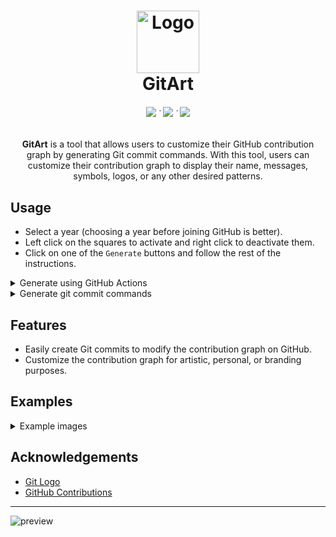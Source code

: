 <h1 align="center">
	<img src="/public/assets/logo.svg" alt="Logo" width="100" height="100">
  <br/>
	GitArt
</h1>

<h6 align="center">
	<a href="https://sameemul-haque.github.io/GitArt/"><img src="https://img.shields.io/badge/website-238636?style=for-the-badge"/></a>
	˙
	<a href="https://buymeacoffee.com/sameemul_haque"><img src="https://img.shields.io/badge/Buy_me_a_coffee-FFDD00?style=for-the-badge&logo=buymeacoffee&logoColor=1B1B1B"/></a>
 	˙
 	<a href="#usage"><img src="https://img.shields.io/badge/usage-238636?style=for-the-badge"/></a>
</h6>

<p align="center">
  <b>GitArt</b> is a tool that allows users to customize their GitHub contribution graph by generating Git commit commands. With this tool, users can customize their contribution graph to display their name, messages, symbols, logos, or any other desired patterns.
</p>

## Usage

- Select a year (choosing a year before joining GitHub is better).
- Left click on the squares to activate and right click to deactivate them.
- Click on one of the `Generate` buttons and follow the rest of the instructions.

<details>
    <summary>Generate using GitHub Actions</summary>
<br>

* Enter the required details in the following form. This will make a request to the [GitArt API](https://github.com/sameemul-haque/gitart-api) and create a GitHub action. 
* You need to create a GitHub token with full repo access [here.](https://github.com/settings/tokens/new)
* Ensure that the repository name does not already exist.
* Your GitHub commit email should be the same as the one you use for your GitHub account.
* After submitting the details, you can check the progress of the action [here.](https://github.com/sameemul-haque/gitart-api/actions)

<br>
</details>

<details>
    <summary>Generate git commit commands</summary>
<br>

* Create a [new](https://github.com/new) GitHub repository.
* Clone the repository into your local machine.
* Ensure your git username and email are [configured correctly](https://docs.github.com/en/account-and-profile/setting-up-and-managing-your-github-profile/managing-contribution-settings-on-your-profile/why-are-my-contributions-not-showing-up-on-my-profile#your-local-git-commit-email-isnt-connected-to-your-account).
* Copy the generated code into your terminal.
* Push the changes to the remote repository. 

<br>
</details>

## Features

- Easily create Git commits to modify the contribution graph on GitHub.
- Customize the contribution graph for artistic, personal, or branding purposes.

## Examples
<details>
    <summary>Example images</summary>

<br>

![hello](public/assets/examples/hello.png)

![gitart](public/assets/examples/gitart.png)

![sameemul](public/assets/examples/sameemul.png)

![i_use_arch_btw](public/assets/examples/i_use_arch_btw.png)

<!--  ![your_image](public/assets/examples/your_image.png)  -->

</details>

## Acknowledgements

- [Git Logo](https://git-scm.com/downloads/logos)
- [GitHub Contributions](https://docs.github.com/en/account-and-profile/setting-up-and-managing-your-github-profile/managing-contribution-settings-on-your-profile/viewing-contributions-on-your-profile)

---

![preview](/public/banner.png "preview")
